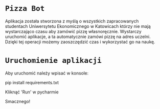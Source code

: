 # **`Pizza Bot`**

Aplikacja została stworzona z myślą o wszystkich zapracowanych studentach Uniwersytetu Ekonomicznego w Katowicach którzy nie mają wystarczająco czasu aby zamówić pizzę własnoręcznie.
Wystarczy uruchomić aplikacje, a ta automatycznie zamówi pizzę na adres uczelni. Dzięki tej operacji możemy zaoszczędzić czas i wykorzystać go na naukę.


# **`Uruchomienie aplikacji`**

Aby uruchomić należy wpisać w konsole:

pip install requirements.txt

Kliknąć 'Run' w pycharmie

Smacznego! 
